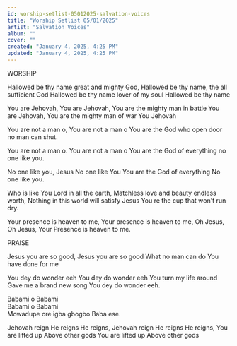 ```yaml
---
id: worship-setlist-05012025-salvation-voices
title: "Worship Setlist 05/01/2025"
artist: "Salvation Voices"
album: ""
cover: ""
created: "January 4, 2025, 4:25 PM"
updated: "January 4, 2025, 4:25 PM"
---
```


WORSHIP

Hallowed be thy name great and mighty God,
Hallowed be thy name, the all sufficient God
Hallowed be thy name lover of my soul
Hallowed be thy name

You are Jehovah, You are Jehovah,
You are the mighty man in battle
You are Jehovah, 
You are the mighty man of war 
You Jehovah 

You are not a man o, 
You are not a man o You are the God who open door no man can shut.

You are not a man o.
You are not a man o
You are the God of everything
no one like you. 

No one like you, Jesus
No one like You 
You are the God of everything
No one like you.

Who is like You Lord in all the earth, Matchless love and beauty endless worth,
Nothing in this world will satisfy 
Jesus You re the cup that won't run dry.

Your presence is heaven to me,
Your presence is heaven to me,
Oh Jesus, Oh Jesus, Your Presence is heaven to me.

PRAISE

Jesus you are so good, 
Jesus you are so good
What no man can do 
You have done for me 

⁠You dey do wonder eeh
⁠You dey do wonder eeh
You turn my life around
Gave me a brand new song 
You dey do wonder eeh.

⁠Babami o Babami  
⁠Babami o Babami  
Mowadupe ore igba gbogbo 
Baba ese.

Jehovah reign 
He reigns He reigns,
Jehovah reign 
He reigns He reigns,
You are lifted up 
Above other gods
You are lifted up
Above other gods